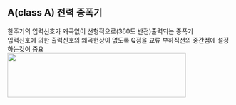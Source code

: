 ## A(class A) 전력 증폭기
한주기의 입력신호가 왜곡없이 선형적으로(360도 반전)출력되는 증폭기<br>
입력신호에 의한 출력신호의 왜곡현상이 없도록 Q점을 교류 부하직선의 중간점에 설정하는것이 중요<br>
<img src="https://user-images.githubusercontent.com/81015704/118764215-1b811300-b8b4-11eb-9e4a-a7273bb4110e.jpg" width="400" height="100">
